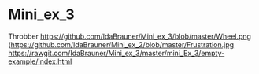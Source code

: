 # Mini_ex_3
Throbber https://github.com/IdaBrauner/Mini_ex_3/blob/master/Wheel.png
(https://github.com/IdaBrauner/Mini_ex_2/blob/master/Frustration.jpg
https://rawgit.com/IdaBrauner/Mini_ex_3/master/mini_Ex_3/empty-example/index.html
